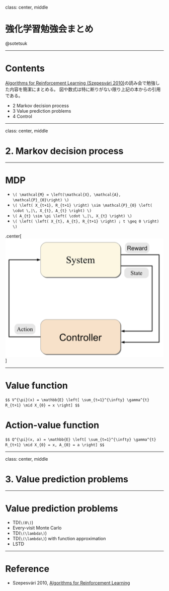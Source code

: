 class: center, middle

# 強化学習勉強会まとめ

@sotetsuk

---

# Contents

[Algorithms for Reinforcement Learning (Szepesvári 2010)](http://www.ualberta.ca/~szepesva/RLBook.html)の読み会で勉強した内容を簡潔にまとめる。
図や数式は特に断りがない限り上記の本からの引用である。

- 2 Markov decision process
- 3 Value prediction problems
- 4 Control  


---

class: center, middle

# 2. Markov decision process

---

# MDP

- `\( \mathcal{M} = \left(\mathcal{X}, \mathcal{A}, \mathcal{P}_{0}\right) \)`
- `\( \left( X_{t+1}, R_{t+1} \right) \sim \mathcal{P}_{0} \left( \cdot \,|\, X_{t}, A_{t} \right) \)`
- `\( A_{t} \sim \pi \left( \cdot \,|\, X_{t} \right) \)`
- `\( \left( \left( X_{t}, A_{t}, R_{t+1} \right) ; t \geq 0 \right) \)`

.center[![MDP](./img/mdp.png)]

---

# Value function

`$$ V^{\pi}(x) = \mathbb{E} \left[ \sum_{t=1}^{\infty} \gamma^{t} R_{t+1} \mid X_{0} = x \right] $$`

# Action-value function

`$$ Q^{\pi}(x, a) = \mathbb{E} \left[ \sum_{t=1}^{\infty} \gamma^{t} R_{t+1} \mid X_{0} = x, A_{0} = a \right] $$`

---

class: center, middle

# 3. Value prediction problems

---

# Value prediction problems

- TD(`\(0\)`)
- Every-visit Monte Carlo 
- TD(`\(\lambda\)`)
- TD(`\(\lambda\)`) with function approximation
- LSTD

---

# Reference

- Szepesvári 2010, [Algorithms for Reinforcement Learning](http://www.ualbertaca/~szepesva/RLBook.html)
